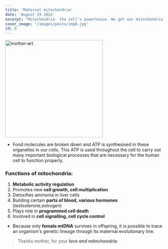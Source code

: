 ```yaml
---
title: 'Maternal mitochondria'
date: 'August 29 2022'
excerpt: "Mitochondria- the cell's powerhouse. We get our mitochondria entirely from our mothers because paternal mitochondria are destroyed shortly after fertilization."
cover_image: '/images/posts/img8.jpg'
id: 8
---
```


<img src='/images/posts/img8.jpg' width='310' alt='mother-art' />

- Food molecules are broken down and ATP is synthesised in these organelles in our cells. This ATP is used throughout the cell to carry out many important biological processes that are necessary for the human cell to function properly.

### Functions of mitochondria:

1. **Metabolic activity regulation**
2. Promotes new **cell growth, cell multiplication**
3. Detoxifies ammonia in liver cells
4. Building certain **parts of blood, various hormones** (testosterone,estrogen)
5. Plays role in **programmed cell death**
6. Involved in **cell signalling, cell cycle control**

- Because only **female mtDNA** survives in offspring, it is possible to trace an organism's genetic lineage through its maternal evolutionary line.

> Thanks mother, for your **_love and mitochondria_**.
